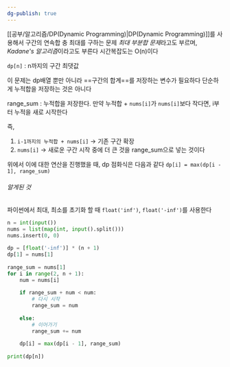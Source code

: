 ```yaml
---
dg-publish: true
---
```

[[공부/알고리즘/DP(Dynamic Programming)\|DP(Dynamic Programming)]]를 사용해서 구간의 연속합 충 최대를 구하는 문제
*최대 부분합 문제*라고도 부르며, *Kadane's 알고리즘*이라고도 부른다
시간복잡도는 O(n)이다

`dp[n]` : n까지의 구간 최댓값

이 문제는 dp배열 뿐만 아니라 ==구간의 합계==를 저장하는 변수가 필요하다
단순하게 누적합을 저장하는 것은 아니다

range_sum : 누적합을 저장한다. 만약 누적합 + `nums[i]`가 `nums[i]`보다 작다면, i부터 누적을 새로 시작한다

즉,
1) `i-1까지의 누적합 + nums[i]` -> 기존 구간 확장
2) `nums[i]` -> 새로운 구간 시작
중에 더 큰 것을 range_sum으로 넣는 것이다

위에서 이에 대한 연산을 진행했을 때, dp 점화식은 다음과 같다
`dp[i] = max(dp[i - 1], range_sum)`

###### 알게된 것
파이썬에서 최대, 최소를 초기화 할 때 `float('inf')`, `float('-inf')`를 사용한다

```python
n = int(input())  
nums = list(map(int, input().split()))  
nums.insert(0, 0)  
  
dp = [float('-inf')] * (n + 1)  
dp[1] = nums[1]  
  
range_sum = nums[1]  
for i in range(2, n + 1):  
    num = nums[i]  
  
    if range_sum + num < num:  
        # 다시 시작  
        range_sum = num  
  
    else:  
        # 이어가기  
        range_sum += num  
  
    dp[i] = max(dp[i - 1], range_sum)  
  
print(dp[n])
```
